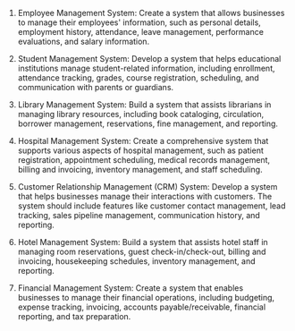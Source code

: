 1. Employee Management System: Create a system that allows businesses to manage their employees' information, such as personal details, employment history, attendance, leave management, performance evaluations, and salary information.

2. Student Management System: Develop a system that helps educational institutions manage student-related information, including enrollment, attendance tracking, grades, course registration, scheduling, and communication with parents or guardians.

3. Library Management System: Build a system that assists librarians in managing library resources, including book cataloging, circulation, borrower management, reservations, fine management, and reporting.

4. Hospital Management System: Create a comprehensive system that supports various aspects of hospital management, such as patient registration, appointment scheduling, medical records management, billing and invoicing, inventory management, and staff scheduling.

5. Customer Relationship Management (CRM) System: Develop a system that helps businesses manage their interactions with customers. The system should include features like customer contact management, lead tracking, sales pipeline management, communication history, and reporting.

6. Hotel Management System: Build a system that assists hotel staff in managing room reservations, guest check-in/check-out, billing and invoicing, housekeeping schedules, inventory management, and reporting.

7. Financial Management System: Create a system that enables businesses to manage their financial operations, including budgeting, expense tracking, invoicing, accounts payable/receivable, financial reporting, and tax preparation.
